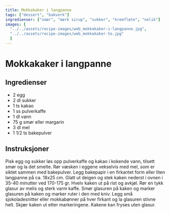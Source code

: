 ```yaml
---
title: Mokkakaker i langpanne
tags: ["dessert", "bakverk"]
ingredienser: ["smør", "mørk sirup", "sukker", "kremfløte", "nelik"]
images: [
  "../../assets/recipe-images/web_mokkakaker-i-langpanne.jpg",
  "../../assets/recipe-images/web_mokkakaker-to.jpg"
  ]
---
```


# Mokkakaker i langpanne

## Ingredienser

- 2 egg
- 2 dl sukker
- 1 ts kakao
- 1 ss pulverkaffe
- 1 dl vann
- 75 g smør eller margarin
- 3 dl mel
- 1 1/2 ts bakepulver

## Instruksjoner

Pisk egg og sukker løs opp pulverkaffe og kakao i kokende vann, tilsett smør og la det smelte. Rør væsken i eggene vekselvis med mel, som er siktet sammen med bakepulver. Legg bakepapir i en firkantet form eller liten langpanne på ca. 18x25 cm. Glatt ut deigen og stek kaken nederst i ovnen i 35-40 minutter ved 170-175 gr. Hvelv kaken ut på rist og avkjøl. Rør en tykk glasur av melis og sterk varm kaffe. Smør glasuren på kaken og marker glasuren på kaken og marker ruter i den med kniv. Legg små sjokoladesnitter eller mokkabønner på hver firkant og la glasuren stivne helt. Skjær kaken ut etter markeringene. Kakene kan fryses uten glasur.
